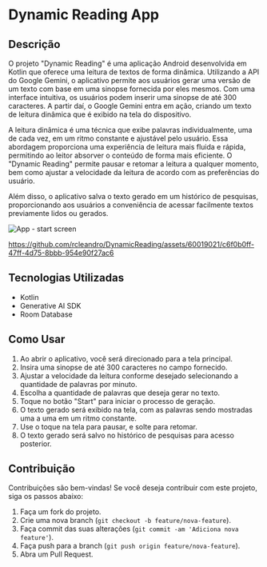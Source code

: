 # Dynamic Reading App

## Descrição

O projeto "Dynamic Reading" é uma aplicação Android desenvolvida em Kotlin que oferece uma leitura de textos de forma dinâmica. Utilizando a API do Google Gemini, o aplicativo permite aos usuários gerar uma versão de um texto com base em uma sinopse fornecida por eles mesmos. Com uma interface intuitiva, os usuários podem inserir uma sinopse de até 300 caracteres. A partir daí, o Google Gemini entra em ação, criando um texto de leitura dinâmica que é exibido na tela do dispositivo.

A leitura dinâmica é uma técnica que exibe palavras individualmente, uma de cada vez, em um ritmo constante e ajustável pelo usuário. Essa abordagem proporciona uma experiência de leitura mais fluida e rápida, permitindo ao leitor absorver o conteúdo de forma mais eficiente. O "Dynamic Reading" permite pausar e retomar a leitura a qualquer momento, bem como ajustar a velocidade da leitura de acordo com as preferências do usuário.

Além disso, o aplicativo salva o texto gerado em um histórico de pesquisas, proporcionando aos usuários a conveniência de acessar facilmente textos previamente lidos ou gerados.


![App - start screen](https://github.com/rcleandro/DynamicReading/assets/60019021/5e5d649f-d13a-44cd-95b8-44d752a265e3)

https://github.com/rcleandro/DynamicReading/assets/60019021/c6f0b0ff-47ff-4d75-8bbb-954e90f27ac6


## Tecnologias Utilizadas

- Kotlin
- Generative AI SDK
- Room Database


## Como Usar

1. Ao abrir o aplicativo, você será direcionado para a tela principal.
2. Insira uma sinopse de até 300 caracteres no campo fornecido. 
3. Ajustar a velocidade da leitura conforme desejado selecionando a quantidade de palavras por minuto. 
4. Escolha a quantidade de palavras que deseja gerar no texto. 
5. Toque no botão "Start" para iniciar o processo de geração. 
6. O texto gerado será exibido na tela, com as palavras sendo mostradas uma a uma em um ritmo constante. 
7. Use o toque na tela para pausar, e solte para retomar. 
8. O texto gerado será salvo no histórico de pesquisas para acesso posterior.


## Contribuição

Contribuições são bem-vindas! Se você deseja contribuir com este projeto, siga os passos abaixo:

1. Faça um fork do projeto.
2. Crie uma nova branch (`git checkout -b feature/nova-feature`).
3. Faça commit das suas alterações (`git commit -am 'Adiciona nova feature'`).
4. Faça push para a branch (`git push origin feature/nova-feature`).
5. Abra um Pull Request.

